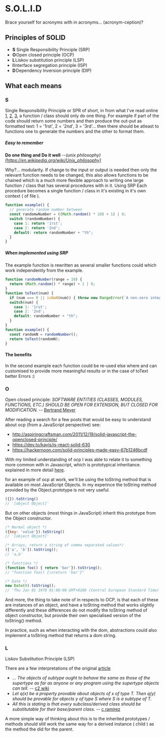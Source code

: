 # S.O.L.I.D
Brace yourself for acronyms with in acronyms... (acronym-ception)?

## Principles of SOLID
+ __S__ Single Responsibility Principle (SRP)
+ __O__ Open closed principle (OCP)
+ __L__ Liskov substitution principle (LSP)
+ __I__ Interface segregation principle (ISP)
+ __D__ Dependency Inversion principle (DIP)

## What each means

### S
Single Responsibility Principle or SPR of short, in from what I've read online [1](https://medium.com/@cramirez92/s-o-l-i-d-the-first-5-priciples-of-object-oriented-design-with-javascript-790f6ac9b9fa),
[2](https://hackernoon.com/solid-principles-made-easy-67b1246bcdf),
[3](https://en.wikipedia.org/wiki/SOLID),
a function / class should only do one thing. For example if part of the code should return some numbers and then produce the out-put as formatted text: 1 = '1rst', 2 = '2nd', 3 = '3rd'... then there should be atleast to functions one to generate the numbers and the other to format them.

##### Easy to remember
**Do one thing and Do it well** --*(unix philosophy)[https://en.wikipedia.org/wiki/Unix_philosophy]*

Why?... modularity. If change to the input or output is needed then only the relevant function needs to be changed, this also allows functions to be chained which is a much more flexible approach to writing one large function / class that has several procedures with in it. Using SRP Each procedure becomes a single function / class in it's existing in it's own context ( of file ).

```js
function example() {
  // generate random number between
  const randomwNumber = ((Math.random() * 10) + 1) | 0;
  switch (randomNumber) {
    case 1: return '1rst';
    case 2: return '2nd';
    default: return randomNumber + "th";
  }
}
```
##### When implemented using SRP
The example function is rewritten as several smaller functions could which work independently from the example.
```js
function randomNumber(range = 10) {
  return (Math.random() * range) + 1 | 0;
}
function toText(num) {
  if (num === 0 || isNaN(num)) { throw new RangeError(`A non-zero integer was expected, ${num} was given`); }
  switch(num) {
    case 1: '1rst';
    case 2: '2nd';
    default: randomNumber + "th";
  }
}
function example() {
  const randomN = randomNumber();
  return toText(randomN);
}
```
#### The benefits
In the second example each function could be re-used else where and can customised to provide more meaningful results or in the case of toText better Errors :)

### O
Open closed principle:
*SOFTWARE ENTITIES (CLASSES, MODULES, FUNCTIONS, ETC.)
SHOULD BE OPEN FOR EXTENSION, BUT CLOSED FOR
MODIFICATION.* -- [Bertrand Meyer ](https://drive.google.com/file/d/0BwhCYaYDn8EgN2M5MTkwM2EtNWFkZC00ZTI3LWFjZTUtNTFhZGZiYmUzODc1/view)

After reading a search for a few posts that would be easy to understand about ocp (from a JavaScript perspective)
see:
+ <http://aspiringcraftsman.com/2011/12/19/solid-javascript-the-openclosed-principle/>
+ <https://dev.to/kayis/is-react-solid-630>
+ <https://hackernoon.com/solid-principles-made-easy-67b1246bcdf>

With my limited understanding of ocp I was able to relate it to something more common with in Javascript,
which is prototypical inheritance. explained in more detail [here](https://medium.com/javascript-scene/master-the-javascript-interview-what-s-the-difference-between-class-prototypal-inheritance-e4cd0a7562e9).

for an example of ocp at work, we'll be using the toString method that is available on most JavaScript Objects.
In my experince the toString method provided by the Object.prototype is not very useful.
```js
({}).toString()
// '[object Object]'
```
But on other objects (most things in JavaScript) inherit this prototype from the Object constructor.
```js
/* Normal object */
({key: 'value'}).toString()
// '[object Object]'

/* Arrays, return a string of comma separated values*/
(['a', 'b']).toString();
// 'a,b'

/* functions */
(function foo() { return 'bar'}).toString();
// "function foo() {\nreturn 'bar'}"

/* Date */
new Date(0).toString();
// 'Thu Jan 01 1970 01:00:00 GMT+0100 (Central European Standard Time)'
```
And more, the thing to take note of in respects to OCP, is that each of these are instances of an object, and have a toString method that works slightly differently and these differences do not modify the toString method of object constructor, but provide their own specialised version of the toString() method.

In practice, such as when interacting with the dom, abstractions could also implement a toString method that returns a dom string.

### L
Liskov Substitution Principle (LSP)

There are a few interpretations of the original [article](http://www.cs.cmu.edu/afs/cs/project/calder/www/fmdp.html)
+ *... The objects of subtype ought to behave the same as those of the supertype as far as anyone or any program using the supertype objects can tell.* -- [c2 wiki](http://wiki.c2.com/?LiskovWingSubtyping)
+ *Let q(x) be a property provable about objects of x of type T. Then q(y) should be provable for objects y of type S where S is a subtype of T.*
+ *All this is stating is that every subclass/derived class should be substitutable for their base/parent class.* -- [c ramirez](https://medium.com/@cramirez92/s-o-l-i-d-the-first-5-priciples-of-object-oriented-design-with-javascript-790f6ac9b9fa)

A more simple way of thinking about this is to the inherited prototypes / methods should still work the same way for a derived instance ( child ) as the method the did for the parent.
